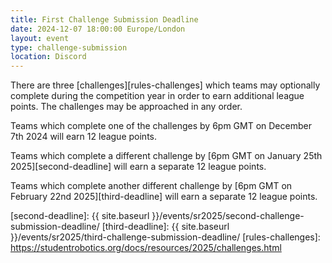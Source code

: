 ```yaml
---
title: First Challenge Submission Deadline
date: 2024-12-07 18:00:00 Europe/London
layout: event
type: challenge-submission
location: Discord
---
```


There are three [challenges][rules-challenges] which teams may optionally complete during the competition year in order to earn additional league points.
The challenges may be approached in any order.

Teams which complete one of the challenges by 6pm GMT on December 7th 2024 will earn 12 league points.

Teams which complete a different challenge by [6pm GMT on January 25th 2025][second-deadline] will earn a separate 12 league points.

Teams which complete another different challenge by [6pm GMT on February 22nd 2025][third-deadline] will earn a separate 12 league points.

[second-deadline]: {{ site.baseurl }}/events/sr2025/second-challenge-submission-deadline/
[third-deadline]: {{ site.baseurl }}/events/sr2025/third-challenge-submission-deadline/
[rules-challenges]: https://studentrobotics.org/docs/resources/2025/challenges.html
